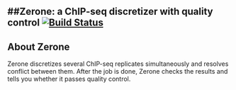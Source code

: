 ##Zerone: a ChIP-seq discretizer with quality control
[![Build Status](https://travis-ci.org/gui11aume/zerone.svg?branch=master)](https://travis-ci.org/gui11aume/zerone) 
--
## About Zerone ##
Zerone discretizes several ChIP-seq replicates simultaneously and resolves
conflict between them. After the job is done, Zerone checks the results
and tells you whether it passes quality control.
